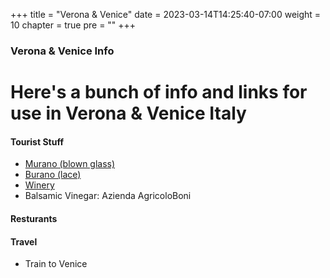 +++
title = "Verona & Venice"
date = 2023-03-14T14:25:40-07:00
weight = 10
chapter = true
pre = "<b></b>"
+++

### Verona & Venice Info

# Here's a bunch of info and links for use in Verona & Venice Italy

#### Tourist Stuff
- [Murano (blown glass)](https://www.visitmuranoglassfactory.com/)
- [Burano (lace)](https://www.isoladiburano.it/en/lace.html)
- [Winery](https://www.bonialessandro.it/it)  
- Balsamic Vinegar:  Azienda AgricoloBoni 

#### Resturants

#### Travel
- Train to Venice
